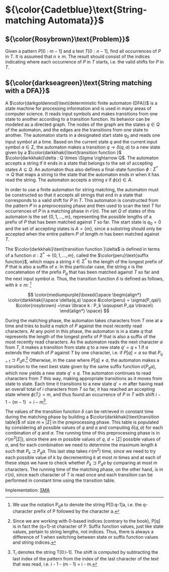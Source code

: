# ${\color{Cadetblue}\text{String-matching Automata}}$

## ${\color{Rosybrown}\text{Problem}}$

Given a pattern $P[0:m-1]$ and a text $T[0:n-1]$, find all occurrences of $P$ in $T$. It is assumed that $n \geq m$. The result should consist of the indices indicating where each occurrence of $P$ in $T$ starts, i.e. the valid shifts for $P$ in $T$.

## ${\color{darkseagreen}\text{String matching with a DFA}}$

A $\color{darkgoldenrod}\text{deterministic finite automaton (DFA)}$ is a state machine for processing information and is used in many areas of computer science. It reads input symbols and makes transitions from one state to another according to a transition function. Its behavior can be modeled as a directed graph. The nodes of the graph are the states $q \in Q$ of the automaton, and the edges are the transitions from one state to another. The automaton starts in a designated start state $q_0$ and reads one input symbol at a time. Based on the current state $q$ and the current input symbol $a \in \Sigma$, the automaton makes a transition $q \rightarrow \delta(q, a)$ to a new state given by a $\color{darkkhaki}\text{transition function }$ $\color{darkkhaki}\delta : Q \times \Sigma \rightarrow Q$. The automaton accepts a string if it ends in a state that belongs to the set of accepting states $A \subseteq Q$. An automaton thus also defines a final-state function $\phi : \Sigma^* \rightarrow Q$ that maps a string to the state that the automaton ends in when it has read the string. The automaton accepts a string $x$ if $\phi(x) \in A$.

In order to use a finite automaton for string matching, the automaton must be constructed so that it accepts all strings that end in a state that corresponds to a valid shift for $P$ in $T$. This automaton is constructed from the pattern $P$ in a preprocessing phase and then used to scan the text $T$ for occurrences of $P$ in a matching phase in $\mathcal{O}(n)$. The set $Q$ of states of this automaton is the set $\lbrace 0, 1, ..., m \rbrace$, representing the possible lengths of a prefix of $P$ that has been matched against $T$ so far. The start state is $q_0 = 0$ and the set of accepting states is $A = \lbrace m \rbrace$, since a substring should only be accepted when the entire pattern $P$ of length $m$ has been matched against $T$.

The $\color{darkkhaki}\text{transition function }\delta$ is defined in terms of a function $\sigma : \Sigma^\ast \rightarrow \lbrace 0, 1, ..., m \rbrace$, called the $\color{peru}\text{suffix function}$, which maps a string $x \in \Sigma^\ast$ to the length of the longest prefix of $P$ that is also a suffix of $x$. In this particular case, the string $x$ is the concatenation of the prefix $P_q$ that has been matched against $T$ so far and the next input symbol $a$. Thus, the transition function $\delta$ is defined as follows, with $k \leq m$: [^1]

$$
\color{mediumpurple}\boxed{\space
\begin{align*}
\color{darkkhaki}\space \delta(q,a) \space  &\color{peru} = \sigma(P_qa)\\
 &\color{rosybrown} =\max \lbrace k : P_k \sqsupset P_qa \rbrace\\
\end{align*}
\space}
$$

During the matching phase, the automaton takes characters from $T$ one at a time and tries to build a match of $P$ against the most recently read characters. At any point in this phase, the automaton is in a state $q$ that represents the length of the longest prefix of $P$ that is also a suffix of the most recently read characters. As the automaton reads the next character $a$ from $T$, it makes a transition from state $q$ to a new state $q' = q + 1$ if $a$ extends the match of $P$ against $T$ by one character, i.e. if $P[q] = a$ so that $P_{q+1} \sqsupset P_qa$.[^2] Otherwise, in the case where $P[q] \neq a$, the automaton makes a transition to the next best state given by the same suffix function $\sigma(P_qa)$, which now yields a new state $q' \leq q$. The automaton continues to read characters from $T$ this way, making appropriate transitions as it moves from state to state. Each time it transitions to a new state $q' = m$ after having read an overall total of $i$ characters from $T$ so far, it has reached an accepting state where $\phi(T_i) = m$, and thus found an occurrence of $P$ in $T$ with shift $i - 1 - (m - 1)$ $= i - m$[^3].

The values of the transition function $\delta$ can be retrieved in constant time during the matching phase by building a $\color{darkkhaki}\text{transition table}$  of size $m \times |\Sigma|$ in the preprocessing phase. This table is populated by considering all possible values of $q$ and $a$ and computing $\delta(q, a)$ for each combination of $q$ and $a$. The running time of this preprocessing phase is in $\mathcal{O}(m^3|\Sigma|)$, since there are $m$ possible values of $q$, $d = |\Sigma|$ possible values of $a$, and for each combination we need to determine the maximum length $k$ such that $P_k \sqsupset P_qa$. This last step takes $\mathcal{O}(m^2)$ time, since we need to try each possible value of $k$ by decrementing $k$ at most $m$ times and at each of these steps we have to check whether $P_k \sqsupset P_qa$ by comparing at most $m$ characters. The running time of the matching phase, on the other hand, is in $\mathcal{O}(n)$, since each character of $T$ is read once and each transition can be performed in constant time using the transition table.

Implementation: [SMA](https://github.com/pl3onasm/AADS/blob/main/algorithms/string-matching/finite-automata/sma.c)

[^1]: We use the notation P<sub>q</sub>a to denote the string P[0:q-1]a, i.e. the q-character prefix of P followed by the character a.

[^2]: Since we are working with 0-based indices (contrary to the book), P[q] is in fact the (q+1)-st character of P. Suffix function values, just like state values, pertain to string lengths, not indices. Thus, there is always a difference of 1 when switching between state or suffix function values and string indices.

[^3]: T<sub>i</sub> denotes the string T[0:i-1]. The shift is computed by subtracting the last index of the pattern from the index of the last character of the text that was read, i.e. i - 1 - (m - 1) = i - m.
